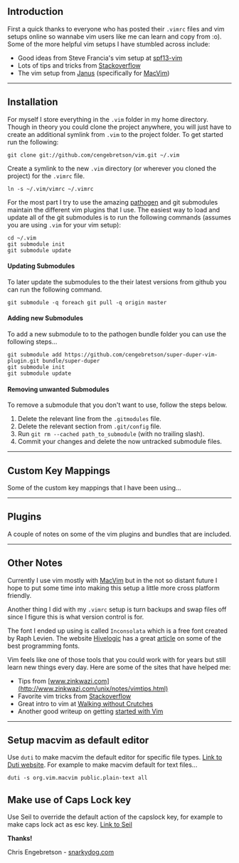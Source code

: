## Introduction

First a quick thanks to everyone who has posted their `.vimrc` files and vim setups online so wannabe vim users like me can learn and copy from :o). Some of the more helpful vim setups I have stumbled across include:

* Good ideas from Steve Francia's vim setup at [spf13-vim](https://github.com/spf13/spf13-vim)
* Lots of tips and tricks from [Stackoverflow](http://stackoverflow.com/questions/tagged/vim?sort=votes&pagesize=50)
* The vim setup from [Janus](https://github.com/carlhuda/janus) (specifically for [MacVim](http://code.google.com/p/macvim/))

----

## Installation

For myself I store everything in the  `.vim` folder in my home directory. Though in theory you could clone the project anywhere, you will just have to create an additional symlink from `.vim` to the project folder. To get started run the following:

	git clone git://github.com/cengebretson/vim.git ~/.vim

Create a symlink to the new `.vim` directory (or wherever you cloned the project) for the `.vimrc` file.

	ln -s ~/.vim/vimrc ~/.vimrc
	
For the most part I try to use the amazing [pathogen](https://github.com/tpope/vim-pathogen) and git submodules maintain the different vim plugins that I use. The easiest way to load and update all of the git submodules is to run the following commands (assumes you are using `.vim` for your vim setup):

	cd ~/.vim
	git submodule init
	git submodule update

#### Updating Submodules

To later update the submodules to the their latest versions from github you can run the following command.

	git submodule -q foreach git pull -q origin master

#### Adding new Submodules

To add a new submodule to to the pathogen bundle folder you can use the following steps...

	git submodule add https://github.com/cengebretson/super-duper-vim-plugin.git bundle/super-duper
	git submodule init
	git submodule update

#### Removing unwanted Submodules

To remove a submodule that you don't want to use, follow the steps below.

1. Delete the relevant line from the `.gitmodules` file.
2. Delete the relevant section from `.git/config` file.
3. Run `git rm --cached path_to_submodule` (with no trailing slash).
4. Commit your changes and delete the now untracked submodule files.

----

## Custom Key Mappings

Some of the custom key mappings that I have been using...

----

## Plugins

A couple of notes on some of the vim plugins and bundles that are included.

----

## Other Notes

Currently I use vim mostly with [MacVim](http://code.google.com/p/macvim/) but in the not so distant future I hope to put some time into making this setup a little more cross platform friendly.

Another thing I did with my `.vimrc` setup is turn backups and swap files off since I figure this is what version control is for.

The font I ended up using is called `Inconsolata` which is a free font created by Raph Levien. The website [Hivelogic](http://hivelogic.com/) has a great [article](http://hivelogic.com/articles/top-10-programming-fonts/) on some of the best programming fonts.

Vim feels like one of those tools that you could work with for years but still learn new things every day. Here are some of the sites that have helped me:

* Tips from [www.zinkwazi.com](http://www.zinkwazi.com/unix/notes/vimtips.html)
* Favorite vim tricks from [Stackoverflow](http://stackoverflow.com/questions/726894/what-are-the-dark-corners-of-vim-your-mom-never-told-you-about)
* Great intro to vim at [Walking without Crutches](http://walking-without-crutches.heroku.com/)
* Another good writeup on getting [started with Vim](http://stevelosh.com/blog/2010/09/coming-home-to-vim./)

----

## Setup macvim as default editor

Use `duti` to make macvim the default editor for specific file types. [Link to Duti website](http://duti.org/). For example to make macvim default for text files...

```
duti -s org.vim.macvim public.plain-text all
```

## Make use of Caps Lock key

Use Seil to override the default action of the capslock key, for example to make caps lock act as esc key. [Link to Seil](https://pqrs.org/osx/karabiner/seil.html.en)

**Thanks!**

Chris Engebretson - [snarkydog.com](http://www.snarkydog.com)

